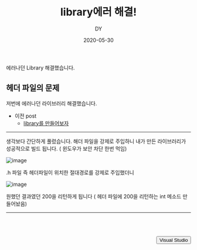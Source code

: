 ﻿---
layout: post
title:  "library에러 해결!"
date:   2020-05-30
author: DY
comments: true
categories: C
---

에러나던  Library 해결했습니다.

## 헤더 파일의 문제

저번에 에러나던 라이브러리 해결했습니다.

* 이전 post
  - [library를 만들어보자](https://dongyeon94.github.io/DYblog/c/2020/05/28/C-libary.html)
  

---

생각보다 간단하게 풀렸습니다. 
해더 파일을 강제로 주입하니 내가 만든 라이브러리가 성공적으로 빌드 됩니다. 
( 윈도우가 보안 차단 한번 먹임)

![image](https://user-images.githubusercontent.com/37605781/83320312-357bad00-a281-11ea-8d78-115185cae497.png)

.h 파일 즉 헤더파일이 위치한 절대경로를 강제로 주입했더니

![image](https://user-images.githubusercontent.com/37605781/83320378-d8342b80-a281-11ea-8157-7ab8e4751472.png)

원했던 결과였던 200을 리턴하게 됩니다 ( 헤더 파일에 200을 리턴하는 int 메소드 만들어놨음)

 

---


<div style="height: 50px;"></div>
<div style="float: right;">
  <button onclick="location.href='https://visualstudio.microsoft.com/ko/vs/features/cplusplus/' ">Visual Studio</button> 
</div>
